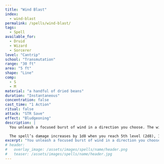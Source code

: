 ```yaml
---
title: "Wind Blast"
index:
  - wind-blast
permalink: /spells/wind-blast/
tags:
  - Spell
available_for:
  - Druid
  - Wizard
  - Sorcerer
level: "Cantrip"
school: "Transmutation"
range: "30 ft"
area: "5 ft"
shape: "Line"
comp:
  - S
  - M
material: "a handful of dried beans"
duration: "Instantaneous"
concentration: false
cast_time: "1 Action"
ritual: false
attack: "STR Save"
effect: "Bludgeoning"
description: |
  You unleash a focused burst of wind in a direction you choose. The wind travels in a line 5 feet wide and 30 feet long. The first creature in the line must make a Strength saving throw. On failure, it takes 1d8 bludgeoning damage and is pushed 5 feet away from you.

  The spell’s damage increases by 1d8 when you reach 5th level (2d8), 11th level (3d8), and 17th level (4d8).
excerpt: "You unleash a focused burst of wind in a direction you choose."
# header:
#   overlay_image: /assets/images/spells/name/header.png
#   teaser: /assets/images/spells/name/header.jpg
---
```

